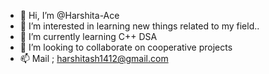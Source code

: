 - 👋 Hi, I’m @Harshita-Ace
- 👀 I’m interested in learning new things related to my field..
- 🌱 I’m currently learning C++ DSA
- 💞️ I’m looking to collaborate on cooperative projects
- 📫 Mail ; harshitash1412@gmail.com

<!---
Harshita-Ace/Harshita-Ace is a ✨ special ✨ repository because its `README.md` (this file) appears on your GitHub profile.
You can click the Preview link to take a look at your changes.
--->
